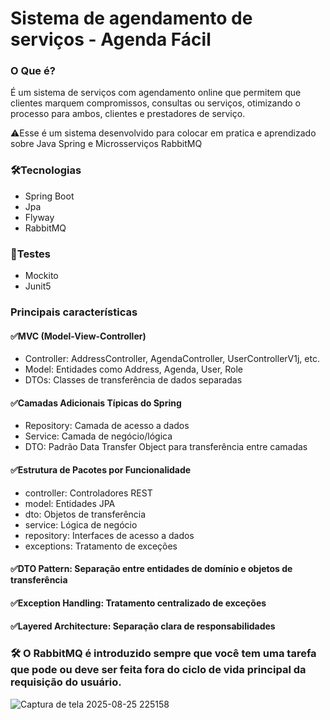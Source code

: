 # Sistema de agendamento de serviços - Agenda Fácil

### O Que é?
É um sistema de serviços com agendamento online que permitem que clientes marquem compromissos, consultas ou serviços, otimizando o processo para ambos, clientes e prestadores de serviço.

⚠️Esse é um sistema desenvolvido para colocar em pratica e aprendizado sobre Java Spring e Microsserviços RabbitMQ

### 🛠️Tecnologias
- Spring Boot
- Jpa
- Flyway
- RabbitMQ

### 📎Testes
- Mockito
- Junit5

### Principais características
#### ✅MVC (Model-View-Controller)
- Controller: AddressController, AgendaController, UserControllerV1j, etc.
- Model: Entidades como Address, Agenda, User, Role
- DTOs: Classes de transferência de dados separadas

#### ✅Camadas Adicionais Típicas do Spring
- Repository: Camada de acesso a dados
- Service: Camada de negócio/lógica
- DTO: Padrão Data Transfer Object para transferência entre camadas

#### ✅Estrutura de Pacotes por Funcionalidade
- controller: Controladores REST
- model: Entidades JPA
- dto: Objetos de transferência
- service: Lógica de negócio
- repository: Interfaces de acesso a dados
- exceptions: Tratamento de exceções

#### ✅DTO Pattern: Separação entre entidades de domínio e objetos de transferência
#### ✅Exception Handling: Tratamento centralizado de exceções
#### ✅Layered Architecture: Separação clara de responsabilidades

### 🛠️ O RabbitMQ é introduzido sempre que você tem uma tarefa que pode ou deve ser feita fora do ciclo de vida principal da requisição do usuário.
![Captura de tela 2025-08-25 225158](https://github.com/user-attachments/assets/bb97660e-74a4-40a6-92d9-e715f0e5def5)
